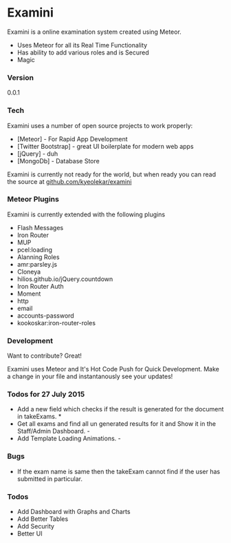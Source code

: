 # Examini

Examini is a online examination system created using Meteor.
  - Uses Meteor for all its Real Time Functionality
  - Has ability to add various roles and is Secured
  - Magic

### Version
0.0.1

### Tech

Examini uses a number of open source projects to work properly:

* [Meteor] - For Rapid App Development
* [Twitter Bootstrap] - great UI boilerplate for modern web apps
* [jQuery] - duh
* [MongoDb] - Database Store

Examini is currently not ready for the world, but when ready you can read the source at [github.com/kyeolekar/examini](https://github.com/kyeolekar/)


### Meteor Plugins

Examini is currently extended with the following plugins

* Flash Messages
* Iron Router
* MUP
* pcel:loading
* Alanning Roles
* amr:parsley.js
* Cloneya
* hilios.github.io/jQuery.countdown
* Iron Router Auth
* Moment
* http
* email
* accounts-password
* kookoskar:iron-router-roles


### Development

Want to contribute? Great!

Examini uses Meteor and It's Hot Code Push for Quick Development.
Make a change in your file and instantanously see your updates!

### Todos for 27 July 2015
  - Add a new field which checks if the result is generated for the document in takeExams. *
  - Get all exams and find all un generated results for it and Show it in the Staff/Admin Dashboard. -
  - Add Template Loading Animations. -

### Bugs
  - If the exam name is same then the takeExam cannot find if the user has submitted in particular.

### Todos

 - Add Dashboard with Graphs and Charts
 - Add Better Tables
 - Add Security
 - Better UI
